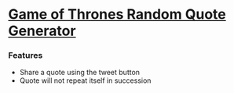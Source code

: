 # [Game of Thrones Random Quote Generator](http://tobychow.github.io/quote)

### Features
- Share a quote using the tweet button
- Quote will not repeat itself in succession